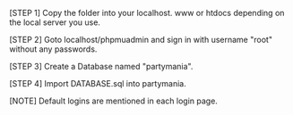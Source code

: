 [STEP 1]
Copy the folder into your localhost. www or htdocs depending on the local server you use.

[STEP 2]
Goto localhost/phpmuadmin and sign in with username "root" without any passwords.

[STEP 3]
Create a Database named "partymania".

[STEP 4]
Import DATABASE.sql into partymania.

[NOTE]
Default logins are mentioned in each login page.
